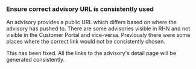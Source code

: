 ### Ensure correct advisory URL is consistently used

An advisory provides a public URL which differs based on where the advisory has
pushed to. There are some advisories visible in RHN and not visible in the
Customer Portal and vice-versa. Previously there were some places where the
correct link would not be consistently chosen.

This has been fixed. All the links to the advisory's detail page will be
generated consistently.